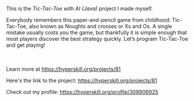 This is the *Tic-Tac-Toe with AI (Java)* project I made myself.


<p>Everybody remembers this paper-and-pencil game from childhood: Tic-Tac-Toe, also known as Noughts and crosses or Xs and Os. A single mistake usually costs you the game, but thankfully it is simple enough that most players discover the best strategy quickly. Let’s program Tic-Tac-Toe and get playing!</p><br/><br/>Learn more at <a href="https://hyperskill.org/projects/81?utm_source=ide&utm_medium=ide&utm_campaign=ide&utm_content=project-card">https://hyperskill.org/projects/81</a>

Here's the link to the project: https://hyperskill.org/projects/81

Check out my profile: https://hyperskill.org/profile/308906925
